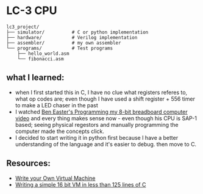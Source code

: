 # LC-3 CPU


```
lc3_project/
├── simulator/          # C or python implementation
├── hardware/           # Verilog implementation  
├── assembler/          # my own assembler
└── programs/           # Test programs
    ├── hello_world.asm
    └── fibonacci.asm
```

## what I learned:
- when I first started this in C, I have no clue what registers referes to, what op codes are; even though I have used a shift register + 556 timer to make a LED chaser in the past
- I watched [Ben Easter's Programming my 8-bit breadboard computer video](https://www.youtube.com/watch?v=9PPrrSyubG0) and every thing makes sense now - even though his CPU is SAP-1 based; seeing physical regestors and manually programming the computer made the concepts click.
- I decided to start writing it in python first because I have a better understanding of the language and it's easier to debug. then move to C.

## Resources:
- [Write your Own Virtual Machine ](https://www.jmeiners.com/lc3-vm/)
- [Writing a simple 16 bit VM in less than 125 lines of C](https://www.andreinc.net/2021/12/01/writing-a-simple-vm-in-less-than-125-lines-of-c)
